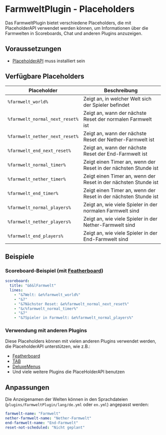 # FarmweltPlugin - Placeholders

Das FarmweltPlugin bietet verschiedene Placeholders, die mit PlaceholderAPI verwendet werden können, um Informationen über die Farmwelten in Scoreboards, Chat und anderen Plugins anzuzeigen.

## Voraussetzungen

- [PlaceholderAPI](https://www.spigotmc.org/resources/placeholderapi.6245/) muss installiert sein

## Verfügbare Placeholders

| Placeholder | Beschreibung |
|-------------|--------------|
| `%farmwelt_world%` | Zeigt an, in welcher Welt sich der Spieler befindet |
| `%farmwelt_normal_next_reset%` | Zeigt an, wann der nächste Reset der normalen Farmwelt ist |
| `%farmwelt_nether_next_reset%` | Zeigt an, wann der nächste Reset der Nether-Farmwelt ist |
| `%farmwelt_end_next_reset%` | Zeigt an, wann der nächste Reset der End-Farmwelt ist |
| `%farmwelt_normal_timer%` | Zeigt einen Timer an, wenn der Reset in der nächsten Stunde ist |
| `%farmwelt_nether_timer%` | Zeigt einen Timer an, wenn der Reset in der nächsten Stunde ist |
| `%farmwelt_end_timer%` | Zeigt einen Timer an, wenn der Reset in der nächsten Stunde ist |
| `%farmwelt_normal_players%` | Zeigt an, wie viele Spieler in der normalen Farmwelt sind |
| `%farmwelt_nether_players%` | Zeigt an, wie viele Spieler in der Nether-Farmwelt sind |
| `%farmwelt_end_players%` | Zeigt an, wie viele Spieler in der End-Farmwelt sind |

## Beispiele

### Scoreboard-Beispiel (mit [Featherboard](https://www.spigotmc.org/resources/featherboard.2691/))

```yaml
scoreboard:
  title: "&6&lFarmwelt"
  lines:
    - "&7Welt: &e%farmwelt_world%"
    - "&7"
    - "&7Nächster Reset: &e%farmwelt_normal_next_reset%"
    - "&c%farmwelt_normal_timer%"
    - "&7"
    - "&7Spieler in Farmwelt: &e%farmwelt_normal_players%"
```

### Verwendung mit anderen Plugins

Diese Placeholders können mit vielen anderen Plugins verwendet werden, die PlaceholderAPI unterstützen, wie z.B.:

- [Featherboard](https://www.spigotmc.org/resources/featherboard.2691/)
- [TAB](https://www.spigotmc.org/resources/tab-1-5-1-21-5.57806/)
- [DeluxeMenus](https://www.spigotmc.org/resources/deluxemenus.11734/)
- Und viele weitere Plugins die PlaceHolderAPI benutzen

## Anpassungen

Die Anzeigenamen der Welten können in den Sprachdateien (`plugins/FarmweltPlugin/lang/de.yml` oder `en.yml`) angepasst werden:

```yaml
farmwelt-name: "Farmwelt"
nether-farmwelt-name: "Nether-Farmwelt"
end-farmwelt-name: "End-Farmwelt"
reset-not-scheduled: "Nicht geplant"
``` 